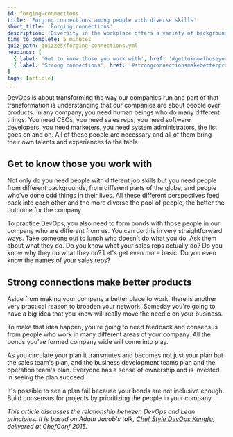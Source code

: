 ```yaml
---
id: forging-connections
title: 'Forging connections among people with diverse skills'
short_title: 'Forging connections'
description: 'Diversity in the workplace offers a variety of backgrounds and perspectives, which can lead to better products.'
time_to_complete: 5 minutes
quiz_path: quizzes/forging-connections.yml
headings: [
  { label: 'Get to know those you work with', href: '#gettoknowthoseyouworkwith' },
  { label: 'Strong connections', href: '#strongconnectionsmakebetterproducts' }
]
tags: [article]
---
```

DevOps is about transforming the way our companies run and part of that transformation is understanding that our companies are about people over products. In any company, you need human beings who do many different things. You need CEOs, you need sales reps, you need software developers, you need marketers, you need system administrators, the list goes on and on. All of these people are necessary and all of them bring their own talents and experiences to the table.

## Get to know those you work with

Not only do you need people with different job skills but you need people from different backgrounds, from different parts of the globe, and people who've done odd things in their lives. All these different perspectives feed back into each other and the more diverse the pool of people, the better the outcome for the company.

To practice DevOps, you also need to form bonds with those people in our company who are different from us. You can do this in very straightforward ways. Take someone out to lunch who doesn't do what you do. Ask them about what they do. Do you know what your sales reps actually do? Do you know why they do what they do? Let's get even more basic. Do you even know the names of your sales reps?

## Strong connections make better products

Aside from making your company a better place to work, there is another very practical reason to broaden your network. Someday you're going to have a big idea that you know will really move the needle on your business.

To make that idea happen, you're going to need feedback and consensus from people who work in many different areas of your company. All the bonds you've formed company wide will come into play.

As you circulate your plan it transmutes and becomes not just your plan but the sales team's plan, and the business development teams plan and the operation team's plan. Everyone has a sense of ownership and is invested in seeing the plan succeed.

It's possible to see a plan fail because your bonds are not inclusive enough. Build consensus for projects by prioritizing the people in your company.

_This article discusses the relationship between DevOps and Lean principles. It is based on Adam Jacob's talk, [Chef Style DevOps Kungfu](https://www.youtube.com/watch?v=_DEToXsgrPc), delivered at ChefConf 2015._
